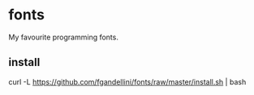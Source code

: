 # fonts
My favourite programming fonts.

## install

curl -L https://github.com/fgandellini/fonts/raw/master/install.sh | bash
